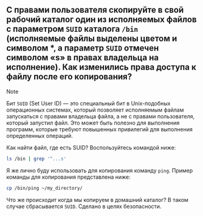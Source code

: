 ## С правами пользователя скопируйте в свой рабочий каталог один из исполняемых файлов с параметром `SUID` каталога `/bin` (исполняемые файлы выделены цветом и символом *, а параметр `SUID` отмечен символом «s» в правах владельца на исполнение). Как изменились права доступа к файлу после его копирования?

> [!NOTE]
> Бит `SUID` (Set User ID) — это специальный бит в Unix-подобных операционных системах,
> который позволяет исполняемым файлам запускаться с правами владельца файла, а не с правами пользователя, 
> который запустил файл. 
> Это может быть полезно для выполнения программ, которые требуют повышенных привилегий для выполнения определенных операций.

Как найти файл, где есть SUID? Воспользуйтесь командой ниже: 

```bash
ls /bin | grep '^...s'
```

Я же лично буду использовать для копирования команду `ping`. Пример команды для копирования представлена ниже: 

```bash
cp /bin/ping ~/my_directory/
```

Что же происходит когда мы копируем в домашний каталог? В таком случае сбрасывается `SUID`.
Сделано в целях безопасности.
